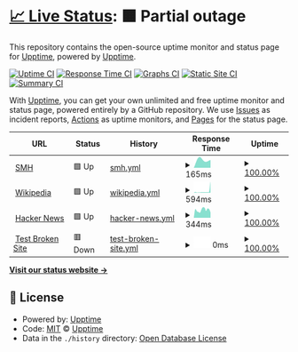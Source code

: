 # [📈 Live Status](https://demo.upptime.js.org): <!--live status--> **🟧 Partial outage**

This repository contains the open-source uptime monitor and status page for [Upptime](https://upptime.js.org), powered by [Upptime](https://github.com/upptime/upptime).

[![Uptime CI](https://github.com/dynamobob/monitor3/workflows/Uptime%20CI/badge.svg)](https://github.com/dynamobob/monitor3/actions?query=workflow%3A%22Uptime+CI%22)
[![Response Time CI](https://github.com/dynamobob/monitor3/workflows/Response%20Time%20CI/badge.svg)](https://github.com/dynamobob/monitor3/actions?query=workflow%3A%22Response+Time+CI%22)
[![Graphs CI](https://github.com/dynamobob/monitor3/workflows/Graphs%20CI/badge.svg)](https://github.com/dynamobob/monitor3/actions?query=workflow%3A%22Graphs+CI%22)
[![Static Site CI](https://github.com/dynamobob/monitor3/workflows/Static%20Site%20CI/badge.svg)](https://github.com/dynamobob/monitor3/actions?query=workflow%3A%22Static+Site+CI%22)
[![Summary CI](https://github.com/dynamobob/monitor3/workflows/Summary%20CI/badge.svg)](https://github.com/dynamobob/monitor3/actions?query=workflow%3A%22Summary+CI%22)

With [Upptime](https://upptime.js.org), you can get your own unlimited and free uptime monitor and status page, powered entirely by a GitHub repository. We use [Issues](https://github.com/upptime/upptime/issues) as incident reports, [Actions](https://github.com/dynamobob/monitor3/actions) as uptime monitors, and [Pages](https://demo.upptime.js.org) for the status page.

<!--start: status pages-->
<!-- This summary is generated by Upptime (https://github.com/upptime/upptime) -->
<!-- Do not edit this manually, your changes will be overwritten -->
<!-- prettier-ignore -->
| URL | Status | History | Response Time | Uptime |
| --- | ------ | ------- | ------------- | ------ |
| <img alt="" src="https://favicons.githubusercontent.com/www.smh.com.au" height="13"> [SMH](https://www.smh.com.au) | 🟩 Up | [smh.yml](https://github.com/dynamobob/monitor3/commits/HEAD/history/smh.yml) | <details><summary><img alt="Response time graph" src="./graphs/smh/response-time-week.png" height="20"> 165ms</summary><br><a href="https://dynamobob.github.io/monitor3/history/smh"><img alt="Response time 165" src="https://img.shields.io/endpoint?url=https%3A%2F%2Fraw.githubusercontent.com%2Fdynamobob%2Fmonitor3%2FHEAD%2Fapi%2Fsmh%2Fresponse-time.json"></a><br><a href="https://dynamobob.github.io/monitor3/history/smh"><img alt="24-hour response time 111" src="https://img.shields.io/endpoint?url=https%3A%2F%2Fraw.githubusercontent.com%2Fdynamobob%2Fmonitor3%2FHEAD%2Fapi%2Fsmh%2Fresponse-time-day.json"></a><br><a href="https://dynamobob.github.io/monitor3/history/smh"><img alt="7-day response time 165" src="https://img.shields.io/endpoint?url=https%3A%2F%2Fraw.githubusercontent.com%2Fdynamobob%2Fmonitor3%2FHEAD%2Fapi%2Fsmh%2Fresponse-time-week.json"></a><br><a href="https://dynamobob.github.io/monitor3/history/smh"><img alt="30-day response time 165" src="https://img.shields.io/endpoint?url=https%3A%2F%2Fraw.githubusercontent.com%2Fdynamobob%2Fmonitor3%2FHEAD%2Fapi%2Fsmh%2Fresponse-time-month.json"></a><br><a href="https://dynamobob.github.io/monitor3/history/smh"><img alt="1-year response time 165" src="https://img.shields.io/endpoint?url=https%3A%2F%2Fraw.githubusercontent.com%2Fdynamobob%2Fmonitor3%2FHEAD%2Fapi%2Fsmh%2Fresponse-time-year.json"></a></details> | <details><summary><a href="https://dynamobob.github.io/monitor3/history/smh">100.00%</a></summary><a href="https://dynamobob.github.io/monitor3/history/smh"><img alt="All-time uptime 100.00%" src="https://img.shields.io/endpoint?url=https%3A%2F%2Fraw.githubusercontent.com%2Fdynamobob%2Fmonitor3%2FHEAD%2Fapi%2Fsmh%2Fuptime.json"></a><br><a href="https://dynamobob.github.io/monitor3/history/smh"><img alt="24-hour uptime 100.00%" src="https://img.shields.io/endpoint?url=https%3A%2F%2Fraw.githubusercontent.com%2Fdynamobob%2Fmonitor3%2FHEAD%2Fapi%2Fsmh%2Fuptime-day.json"></a><br><a href="https://dynamobob.github.io/monitor3/history/smh"><img alt="7-day uptime 100.00%" src="https://img.shields.io/endpoint?url=https%3A%2F%2Fraw.githubusercontent.com%2Fdynamobob%2Fmonitor3%2FHEAD%2Fapi%2Fsmh%2Fuptime-week.json"></a><br><a href="https://dynamobob.github.io/monitor3/history/smh"><img alt="30-day uptime 100.00%" src="https://img.shields.io/endpoint?url=https%3A%2F%2Fraw.githubusercontent.com%2Fdynamobob%2Fmonitor3%2FHEAD%2Fapi%2Fsmh%2Fuptime-month.json"></a><br><a href="https://dynamobob.github.io/monitor3/history/smh"><img alt="1-year uptime 100.00%" src="https://img.shields.io/endpoint?url=https%3A%2F%2Fraw.githubusercontent.com%2Fdynamobob%2Fmonitor3%2FHEAD%2Fapi%2Fsmh%2Fuptime-year.json"></a></details>
| <img alt="" src="https://favicons.githubusercontent.com/en.wikipedia.org" height="13"> [Wikipedia](https://en.wikipedia.org) | 🟩 Up | [wikipedia.yml](https://github.com/dynamobob/monitor3/commits/HEAD/history/wikipedia.yml) | <details><summary><img alt="Response time graph" src="./graphs/wikipedia/response-time-week.png" height="20"> 594ms</summary><br><a href="https://dynamobob.github.io/monitor3/history/wikipedia"><img alt="Response time 594" src="https://img.shields.io/endpoint?url=https%3A%2F%2Fraw.githubusercontent.com%2Fdynamobob%2Fmonitor3%2FHEAD%2Fapi%2Fwikipedia%2Fresponse-time.json"></a><br><a href="https://dynamobob.github.io/monitor3/history/wikipedia"><img alt="24-hour response time 500" src="https://img.shields.io/endpoint?url=https%3A%2F%2Fraw.githubusercontent.com%2Fdynamobob%2Fmonitor3%2FHEAD%2Fapi%2Fwikipedia%2Fresponse-time-day.json"></a><br><a href="https://dynamobob.github.io/monitor3/history/wikipedia"><img alt="7-day response time 594" src="https://img.shields.io/endpoint?url=https%3A%2F%2Fraw.githubusercontent.com%2Fdynamobob%2Fmonitor3%2FHEAD%2Fapi%2Fwikipedia%2Fresponse-time-week.json"></a><br><a href="https://dynamobob.github.io/monitor3/history/wikipedia"><img alt="30-day response time 594" src="https://img.shields.io/endpoint?url=https%3A%2F%2Fraw.githubusercontent.com%2Fdynamobob%2Fmonitor3%2FHEAD%2Fapi%2Fwikipedia%2Fresponse-time-month.json"></a><br><a href="https://dynamobob.github.io/monitor3/history/wikipedia"><img alt="1-year response time 594" src="https://img.shields.io/endpoint?url=https%3A%2F%2Fraw.githubusercontent.com%2Fdynamobob%2Fmonitor3%2FHEAD%2Fapi%2Fwikipedia%2Fresponse-time-year.json"></a></details> | <details><summary><a href="https://dynamobob.github.io/monitor3/history/wikipedia">100.00%</a></summary><a href="https://dynamobob.github.io/monitor3/history/wikipedia"><img alt="All-time uptime 100.00%" src="https://img.shields.io/endpoint?url=https%3A%2F%2Fraw.githubusercontent.com%2Fdynamobob%2Fmonitor3%2FHEAD%2Fapi%2Fwikipedia%2Fuptime.json"></a><br><a href="https://dynamobob.github.io/monitor3/history/wikipedia"><img alt="24-hour uptime 100.00%" src="https://img.shields.io/endpoint?url=https%3A%2F%2Fraw.githubusercontent.com%2Fdynamobob%2Fmonitor3%2FHEAD%2Fapi%2Fwikipedia%2Fuptime-day.json"></a><br><a href="https://dynamobob.github.io/monitor3/history/wikipedia"><img alt="7-day uptime 100.00%" src="https://img.shields.io/endpoint?url=https%3A%2F%2Fraw.githubusercontent.com%2Fdynamobob%2Fmonitor3%2FHEAD%2Fapi%2Fwikipedia%2Fuptime-week.json"></a><br><a href="https://dynamobob.github.io/monitor3/history/wikipedia"><img alt="30-day uptime 100.00%" src="https://img.shields.io/endpoint?url=https%3A%2F%2Fraw.githubusercontent.com%2Fdynamobob%2Fmonitor3%2FHEAD%2Fapi%2Fwikipedia%2Fuptime-month.json"></a><br><a href="https://dynamobob.github.io/monitor3/history/wikipedia"><img alt="1-year uptime 100.00%" src="https://img.shields.io/endpoint?url=https%3A%2F%2Fraw.githubusercontent.com%2Fdynamobob%2Fmonitor3%2FHEAD%2Fapi%2Fwikipedia%2Fuptime-year.json"></a></details>
| <img alt="" src="https://favicons.githubusercontent.com/news.ycombinator.com" height="13"> [Hacker News](https://news.ycombinator.com) | 🟩 Up | [hacker-news.yml](https://github.com/dynamobob/monitor3/commits/HEAD/history/hacker-news.yml) | <details><summary><img alt="Response time graph" src="./graphs/hacker-news/response-time-week.png" height="20"> 344ms</summary><br><a href="https://dynamobob.github.io/monitor3/history/hacker-news"><img alt="Response time 344" src="https://img.shields.io/endpoint?url=https%3A%2F%2Fraw.githubusercontent.com%2Fdynamobob%2Fmonitor3%2FHEAD%2Fapi%2Fhacker-news%2Fresponse-time.json"></a><br><a href="https://dynamobob.github.io/monitor3/history/hacker-news"><img alt="24-hour response time 388" src="https://img.shields.io/endpoint?url=https%3A%2F%2Fraw.githubusercontent.com%2Fdynamobob%2Fmonitor3%2FHEAD%2Fapi%2Fhacker-news%2Fresponse-time-day.json"></a><br><a href="https://dynamobob.github.io/monitor3/history/hacker-news"><img alt="7-day response time 344" src="https://img.shields.io/endpoint?url=https%3A%2F%2Fraw.githubusercontent.com%2Fdynamobob%2Fmonitor3%2FHEAD%2Fapi%2Fhacker-news%2Fresponse-time-week.json"></a><br><a href="https://dynamobob.github.io/monitor3/history/hacker-news"><img alt="30-day response time 344" src="https://img.shields.io/endpoint?url=https%3A%2F%2Fraw.githubusercontent.com%2Fdynamobob%2Fmonitor3%2FHEAD%2Fapi%2Fhacker-news%2Fresponse-time-month.json"></a><br><a href="https://dynamobob.github.io/monitor3/history/hacker-news"><img alt="1-year response time 344" src="https://img.shields.io/endpoint?url=https%3A%2F%2Fraw.githubusercontent.com%2Fdynamobob%2Fmonitor3%2FHEAD%2Fapi%2Fhacker-news%2Fresponse-time-year.json"></a></details> | <details><summary><a href="https://dynamobob.github.io/monitor3/history/hacker-news">100.00%</a></summary><a href="https://dynamobob.github.io/monitor3/history/hacker-news"><img alt="All-time uptime 100.00%" src="https://img.shields.io/endpoint?url=https%3A%2F%2Fraw.githubusercontent.com%2Fdynamobob%2Fmonitor3%2FHEAD%2Fapi%2Fhacker-news%2Fuptime.json"></a><br><a href="https://dynamobob.github.io/monitor3/history/hacker-news"><img alt="24-hour uptime 100.00%" src="https://img.shields.io/endpoint?url=https%3A%2F%2Fraw.githubusercontent.com%2Fdynamobob%2Fmonitor3%2FHEAD%2Fapi%2Fhacker-news%2Fuptime-day.json"></a><br><a href="https://dynamobob.github.io/monitor3/history/hacker-news"><img alt="7-day uptime 100.00%" src="https://img.shields.io/endpoint?url=https%3A%2F%2Fraw.githubusercontent.com%2Fdynamobob%2Fmonitor3%2FHEAD%2Fapi%2Fhacker-news%2Fuptime-week.json"></a><br><a href="https://dynamobob.github.io/monitor3/history/hacker-news"><img alt="30-day uptime 100.00%" src="https://img.shields.io/endpoint?url=https%3A%2F%2Fraw.githubusercontent.com%2Fdynamobob%2Fmonitor3%2FHEAD%2Fapi%2Fhacker-news%2Fuptime-month.json"></a><br><a href="https://dynamobob.github.io/monitor3/history/hacker-news"><img alt="1-year uptime 100.00%" src="https://img.shields.io/endpoint?url=https%3A%2F%2Fraw.githubusercontent.com%2Fdynamobob%2Fmonitor3%2FHEAD%2Fapi%2Fhacker-news%2Fuptime-year.json"></a></details>
| <img alt="" src="https://favicons.githubusercontent.com/thissitedoesnotexist.koj.co" height="13"> [Test Broken Site](https://thissitedoesnotexist.koj.co) | 🟥 Down | [test-broken-site.yml](https://github.com/dynamobob/monitor3/commits/HEAD/history/test-broken-site.yml) | <details><summary><img alt="Response time graph" src="./graphs/test-broken-site/response-time-week.png" height="20"> 0ms</summary><br><a href="https://dynamobob.github.io/monitor3/history/test-broken-site"><img alt="Response time 0" src="https://img.shields.io/endpoint?url=https%3A%2F%2Fraw.githubusercontent.com%2Fdynamobob%2Fmonitor3%2FHEAD%2Fapi%2Ftest-broken-site%2Fresponse-time.json"></a><br><a href="https://dynamobob.github.io/monitor3/history/test-broken-site"><img alt="24-hour response time 0" src="https://img.shields.io/endpoint?url=https%3A%2F%2Fraw.githubusercontent.com%2Fdynamobob%2Fmonitor3%2FHEAD%2Fapi%2Ftest-broken-site%2Fresponse-time-day.json"></a><br><a href="https://dynamobob.github.io/monitor3/history/test-broken-site"><img alt="7-day response time 0" src="https://img.shields.io/endpoint?url=https%3A%2F%2Fraw.githubusercontent.com%2Fdynamobob%2Fmonitor3%2FHEAD%2Fapi%2Ftest-broken-site%2Fresponse-time-week.json"></a><br><a href="https://dynamobob.github.io/monitor3/history/test-broken-site"><img alt="30-day response time 0" src="https://img.shields.io/endpoint?url=https%3A%2F%2Fraw.githubusercontent.com%2Fdynamobob%2Fmonitor3%2FHEAD%2Fapi%2Ftest-broken-site%2Fresponse-time-month.json"></a><br><a href="https://dynamobob.github.io/monitor3/history/test-broken-site"><img alt="1-year response time 0" src="https://img.shields.io/endpoint?url=https%3A%2F%2Fraw.githubusercontent.com%2Fdynamobob%2Fmonitor3%2FHEAD%2Fapi%2Ftest-broken-site%2Fresponse-time-year.json"></a></details> | <details><summary><a href="https://dynamobob.github.io/monitor3/history/test-broken-site">100.00%</a></summary><a href="https://dynamobob.github.io/monitor3/history/test-broken-site"><img alt="All-time uptime 100.00%" src="https://img.shields.io/endpoint?url=https%3A%2F%2Fraw.githubusercontent.com%2Fdynamobob%2Fmonitor3%2FHEAD%2Fapi%2Ftest-broken-site%2Fuptime.json"></a><br><a href="https://dynamobob.github.io/monitor3/history/test-broken-site"><img alt="24-hour uptime 100.00%" src="https://img.shields.io/endpoint?url=https%3A%2F%2Fraw.githubusercontent.com%2Fdynamobob%2Fmonitor3%2FHEAD%2Fapi%2Ftest-broken-site%2Fuptime-day.json"></a><br><a href="https://dynamobob.github.io/monitor3/history/test-broken-site"><img alt="7-day uptime 100.00%" src="https://img.shields.io/endpoint?url=https%3A%2F%2Fraw.githubusercontent.com%2Fdynamobob%2Fmonitor3%2FHEAD%2Fapi%2Ftest-broken-site%2Fuptime-week.json"></a><br><a href="https://dynamobob.github.io/monitor3/history/test-broken-site"><img alt="30-day uptime 100.00%" src="https://img.shields.io/endpoint?url=https%3A%2F%2Fraw.githubusercontent.com%2Fdynamobob%2Fmonitor3%2FHEAD%2Fapi%2Ftest-broken-site%2Fuptime-month.json"></a><br><a href="https://dynamobob.github.io/monitor3/history/test-broken-site"><img alt="1-year uptime 100.00%" src="https://img.shields.io/endpoint?url=https%3A%2F%2Fraw.githubusercontent.com%2Fdynamobob%2Fmonitor3%2FHEAD%2Fapi%2Ftest-broken-site%2Fuptime-year.json"></a></details>

<!--end: status pages-->

[**Visit our status website →**](https://demo.upptime.js.org)

## 📄 License

- Powered by: [Upptime](https://github.com/upptime/upptime)
- Code: [MIT](./LICENSE) © [Upptime](https://upptime.js.org)
- Data in the `./history` directory: [Open Database License](https://opendatacommons.org/licenses/odbl/1-0/)
